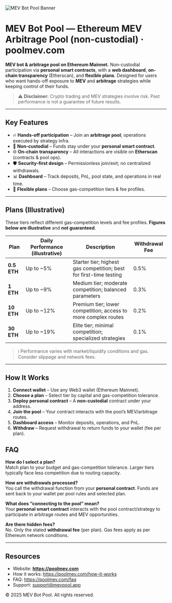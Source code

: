 
![MEV Bot Pool Banner](https://i.ibb.co/k6wpq6PK/20250906-0129-Poolmev-Financial-Banner-simple-compose-01k4dzxpbafv7v099ewbs9ah10.png)

# MEV Bot Pool — Ethereum MEV Arbitrage Pool (non-custodial) · **poolmev.com**

**MEV bot & arbitrage pool on Ethereum Mainnet.** Non-custodial participation via **personal smart contracts**, with a **web dashboard**, **on-chain transparency** (Etherscan), and **flexible plans**. Designed for users who want hands-off exposure to **MEV** and **arbitrage** strategies while keeping control of their funds.

> ⚠️ **Disclaimer:** Crypto trading and MEV strategies involve risk. Past performance is not a guarantee of future results. 

---

## Key Features

- 🔥 **Hands-off participation** – Join an **arbitrage pool**; operations executed by strategy infra.
- 🔐 **Non-custodial** – Funds stay under your **personal smart contract**.
- 🌐 **On-chain transparency** – All interactions are visible on **Etherscan** (contracts & pool ops).
- 🛡 **Security-first design** – Permissionless join/exit; no centralized withdrawals.
- 📊 **Dashboard** – Track deposits, PnL, pool state, and operations in real time.
- 🧩 **Flexible plans** – Choose gas-competition tiers & fee profiles.

---

## Plans (Illustrative)

These tiers reflect different gas-competition levels and fee profiles. **Figures below are illustrative** and **not guaranteed**.

| Plan        | Daily Performance (illustrative) | Description                                                        | Withdrawal Fee |
|-------------|----------------------------------|--------------------------------------------------------------------|----------------|
| **0.5 ETH** | Up to ~5%                        | Starter tier; highest gas competition; best for first-time testing | 0.5%           |
| **1 ETH**   | Up to ~9%                        | Medium tier; moderate competition; balanced parameters             | 0.3%           |
| **10 ETH**  | Up to ~12%                       | Premium tier; lower competition; access to more complex routes     | 0.2%           |
| **30 ETH**  | Up to ~19%                       | Elite tier; minimal competition; specialized strategies            | 0.1%           |

> ℹ️ Performance varies with market/liquidity conditions and gas. Consider slippage and network fees.

---

## How It Works

1. **Connect wallet** – Use any Web3 wallet (Ethereum Mainnet).
2. **Choose a plan** – Select tier by capital and gas-competition tolerance.
3. **Deploy personal contract** – A **non-custodial** contract under your address.
4. **Join the pool** – Your contract interacts with the pool’s MEV/arbitrage routes.
5. **Dashboard access** – Monitor deposits, operations, and PnL.
6. **Withdraw** – Request withdrawal to return funds to your wallet (fee per plan).


## FAQ

**How do I select a plan?**  
Match plan to your budget and gas-competition tolerance. Larger tiers typically face less competition due to routing capacity.

**How are withdrawals processed?**  
You call the withdrawal function from your **personal contract**. Funds are sent back to your wallet per pool rules and selected plan.

**What does “connecting to the pool” mean?**  
Your **personal smart contract** interacts with the pool contract/strategy to participate in arbitrage routes and MEV opportunities.

**Are there hidden fees?**  
No. Only the stated **withdrawal fee** (per plan). Gas fees apply as per Ethereum network conditions.

---

## Resources

- Website: **https://poolmev.com**
- How it works: https://poolmev.com/how-it-works
- FAQ: https://poolmev.com/faq
- Support: [support@mevpool.app](mailto:support@mevpool.app)

© 2025 MEV Bot Pool. All rights reserved.
